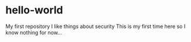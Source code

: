 # hello-world
My first repository
I like things about security
This is my first time here so I know nothing for now...
